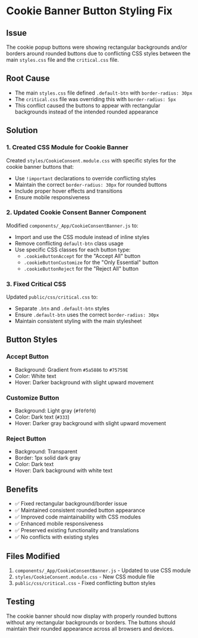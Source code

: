 # Cookie Banner Button Styling Fix

## Issue

The cookie popup buttons were showing rectangular backgrounds and/or borders around rounded buttons due to conflicting CSS styles between the main `styles.css` file and the `critical.css` file.

## Root Cause

- The main `styles.css` file defined `.default-btn` with `border-radius: 30px`
- The `critical.css` file was overriding this with `border-radius: 5px`
- This conflict caused the buttons to appear with rectangular backgrounds instead of the intended rounded appearance

## Solution

### 1. Created CSS Module for Cookie Banner

Created `styles/CookieConsent.module.css` with specific styles for the cookie banner buttons that:

- Use `!important` declarations to override conflicting styles
- Maintain the correct `border-radius: 30px` for rounded buttons
- Include proper hover effects and transitions
- Ensure mobile responsiveness

### 2. Updated Cookie Consent Banner Component

Modified `components/_App/CookieConsentBanner.js` to:

- Import and use the CSS module instead of inline styles
- Remove conflicting `default-btn` class usage
- Use specific CSS classes for each button type:
  - `.cookieButtonAccept` for the "Accept All" button
  - `.cookieButtonCustomize` for the "Only Essential" button
  - `.cookieButtonReject` for the "Reject All" button

### 3. Fixed Critical CSS

Updated `public/css/critical.css` to:

- Separate `.btn` and `.default-btn` styles
- Ensure `.default-btn` uses the correct `border-radius: 30px`
- Maintain consistent styling with the main stylesheet

## Button Styles

### Accept Button

- Background: Gradient from `#5a5886` to `#75759E`
- Color: White text
- Hover: Darker background with slight upward movement

### Customize Button

- Background: Light gray (`#f0f0f0`)
- Color: Dark text (`#333`)
- Hover: Darker gray background with slight upward movement

### Reject Button

- Background: Transparent
- Border: 1px solid dark gray
- Color: Dark text
- Hover: Dark background with white text

## Benefits

- ✅ Fixed rectangular background/border issue
- ✅ Maintained consistent rounded button appearance
- ✅ Improved code maintainability with CSS modules
- ✅ Enhanced mobile responsiveness
- ✅ Preserved existing functionality and translations
- ✅ No conflicts with existing styles

## Files Modified

1. `components/_App/CookieConsentBanner.js` - Updated to use CSS module
2. `styles/CookieConsent.module.css` - New CSS module file
3. `public/css/critical.css` - Fixed conflicting button styles

## Testing

The cookie banner should now display with properly rounded buttons without any rectangular backgrounds or borders. The buttons should maintain their rounded appearance across all browsers and devices.
